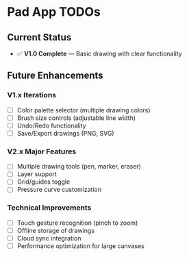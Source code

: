 # Pad App TODOs



## Current Status
- ✅ **V1.0 Complete** — Basic drawing with clear functionality

## Future Enhancements

### V1.x Iterations
- [ ] Color palette selector (multiple drawing colors)
- [ ] Brush size controls (adjustable line width)
- [ ] Undo/Redo functionality
- [ ] Save/Export drawings (PNG, SVG)

### V2.x Major Features
- [ ] Multiple drawing tools (pen, marker, eraser)
- [ ] Layer support
- [ ] Grid/guides toggle
- [ ] Pressure curve customization

### Technical Improvements
- [ ] Touch gesture recognition (pinch to zoom)
- [ ] Offline storage of drawings
- [ ] Cloud sync integration
- [ ] Performance optimization for large canvases
